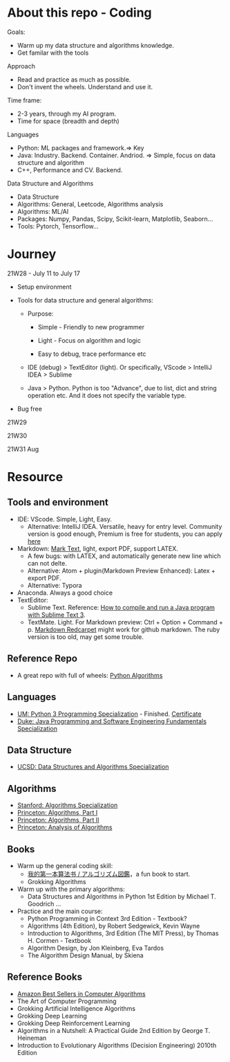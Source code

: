# About this repo - Coding

Goals: 

- Warm up my data structure and algorithms knowledge.
- Get familar with the tools

Approach

- Read and practice as much as possible. 
- Don't invent the wheels. Understand and use it. 

Time frame: 

- 2-3 years, through my AI program.
- Time for space (breadth and depth)

Languages

* Python: ML packages and framework.=> Key
* Java: Industry. Backend. Container. Andriod. => Simple, focus on data structure and algorithm
* C++, Performance and CV. Backend. 

Data Structure and Algorithms

* Data Structure
* Algorithms: General, Leetcode, Algorithms analysis
* Algorithms: ML/AI
* Packages: Numpy, Pandas, Scipy, Scikit-learn, Matplotlib, Seaborn...
* Tools: Pytorch, Tensorflow... 

# Journey

21W28 - July 11 to July 17

- Setup environment

- Tools for data structure and general algorithms:
  
  - Purpose: 
    
    - Simple - Friendly to new programmer
    
    - Light - Focus on algorithm and logic
    
    - Easy to debug, trace performance etc
  
  - IDE (debug) > TextEditor (light). Or specifically, VScode > IntelliJ IDEA > Sublime
  
  - Java > Python. Python is too "Advance", due to list, dict and string operation etc. And it does not specify the variable type.

- Bug free

21W29

21W30

21W31 Aug

# Resource

## Tools and environment

* IDE: VScode. Simple, Light, Easy. 
  * Alternative: IntelliJ IDEA. Versatile, heavy for entry level. Community version is good enough, Premium is free for students, you can apply [here](https://www.jetbrains.com/community/education/#students) 
* Markdown: [Mark Text](https://github.com/marktext/marktext), light, export PDF, support LATEX. 
  - A few bugs: with LATEX, and automatically generate new line which can not delte. 
  * Alternative: Atom + plugin(Markdown Preview Enhanced): Latex + export PDF. 
  * Alternative: Typora
* Anaconda. Always a good choice
* TextEditor:
  - Sublime Text. Reference: [How to compile and run a Java program with Sublime Text 3](https://www.codejava.net/coding/how-to-compile-and-run-a-java-program-with-sublime-text-3). 
  - TextMate. Light. For Markdown preview: Ctrl + Option + Command + p. [Markdown Redcarpet](https://github.com/streeter/markdown-redcarpet.tmbundle) might work for github markdown. The ruby version is too old, may get some trouble.

## Reference Repo

* A great repo with full of wheels: [Python Algorithms](https://github.com/TheAlgorithms/Python)

## Languages

* [UM: Python 3 Programming Specialization](https://www.coursera.org/specializations/python-3-programming) - Finished. [Certificate](https://coursera.org/share/5eb92fd864116d2271c467b1b05b2e17)
* [Duke: Java Programming and Software Engineering Fundamentals Specialization](https://www.coursera.org/specializations/java-programming#courses)

## Data Structure

* [UCSD: Data Structures and Algorithms Specialization](https://www.coursera.org/specializations/data-structures-algorithms)

## Algorithms

* [Stanford: Algorithms Specialization](https://www.coursera.org/specializations/algorithms)
* [Princeton: Algorithms, Part I](https://www.coursera.org/learn/algorithms-part1#syllabus)
* [Princeton: Algorithms, Part II](https://www.coursera.org/learn/algorithms-part2#syllabus)
* [Princeton: Analysis of Algorithms](https://www.coursera.org/learn/analysis-of-algorithms)

## Books

* Warm up the general coding skill:
  * [我的第一本算法书 / アルゴリズム図鑑](https://www.ituring.com.cn/book/2464)，a fun book to start.
  * Grokking Algorithms
* Warm up with the primary algorithms:
  * Data Structures and Algorithms in Python 1st Edition by Michael T. Goodrich ...
* Practice and the main course:
  * Python Programming in Context 3rd Edition - Textbook?
  * Algorithms (4th Edition), by Robert Sedgewick, Kevin Wayne
  * Introduction to Algorithms, 3rd Edition (The MIT Press), by Thomas H. Cormen - Textbook
  * Algorithm Design, by Jon Kleinberg, Eva Tardos
  * The Algorithm Design Manual, by Skiena

## Reference Books

* [Amazon Best Sellers in Computer Algorithms](https://www.amazon.com/gp/bestsellers/books/491298/ref=pd_zg_hrsr_books)
* The Art of Computer Programming
* Grokking Artificial Intelligence Algorithms
* Grokking Deep Learning
* Grokking Deep Reinforcement Learning
* Algorithms in a Nutshell: A Practical Guide 2nd Edition by George T. Heineman
* Introduction to Evolutionary Algorithms (Decision Engineering) 2010th Edition
